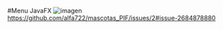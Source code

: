 #Menu JavaFX
![imagen](https://github.com/user-attachments/assets/a1b2c73e-863a-42ab-a4da-e4fffc8ba59a)
https://github.com/alfa722/mascotas_PIF/issues/2#issue-2684878880


